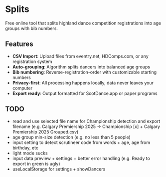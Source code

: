 # Splits

Free online tool that splits highland dance competition registrations into age groups with bib numbers.

## Features

- **CSV Import**: Upload files from eventry.net, HDComps.com, or any registration system
- **Auto-grouping**: Algorithm splits dancers into balanced age groups
- **Bib numbering**: Reverse-registration-order with customizable starting numbers
- **Privacy-first**: All processing happens locally, data never leaves your computer
- **Export ready**: Output formatted for ScotDance.app or paper programs

## TODO

- read and use selected file name for Championship detection and export filename (e.g. Calgary Premiership 2025 -> Championship [x] + Calgary Premiership 2025 Grouped.csv)
- age group min-size detection (e.g. no less than 5 people)
- input setting to detect scrutineer code from words + age, age from birthday, etc
- light mode sucks
- input data preview + settings + better error handling (e.g. Ready to export in green is ugly)
- useLocalStorage for settings + showDancers
